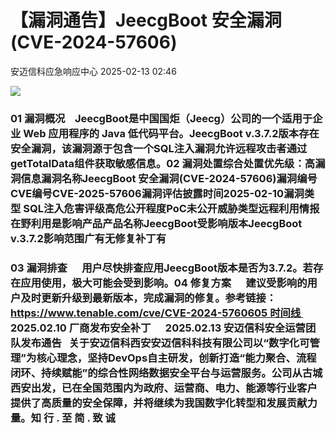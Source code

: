 #  【漏洞通告】JeecgBoot 安全漏洞(CVE-2024-57606)   
 安迈信科应急响应中心   2025-02-13 02:46  
  
![](https://mmbiz.qpic.cn/mmbiz_png/tdibEPWdubQUgErMslSgzVibGKdSFkWPTbTgu83UTXdNYm7eOxRSmuNmOjUIxdicy73wTLufCMnbs6CAsc3uicJUcg/640?wx_fmt=png "")  
### 01 漏洞概况    JeecgBoot是中国国炬（Jeecg）公司的一个适用于企业 Web 应用程序的 Java 低代码平台。JeecgBoot v.3.7.2版本存在安全漏洞，该漏洞源于包含一个SQL注入漏洞允许远程攻击者通过getTotalData组件获取敏感信息。02 漏洞处置综合处置优先级：高漏洞信息漏洞名称JeecgBoot 安全漏洞(CVE-2024-57606)漏洞编号CVE编号CVE-2025-57606‍漏洞评估披露时间2025-02-10漏洞类型 SQL注入危害评级高危公开程度PoC未公开威胁类型远程利用情报在野利用是影响产品产品名称JeecgBoot受影响版本JeecgBoot v.3.7.2影响范围广有无修复补丁有  
### 03 漏洞排查      用户尽快排查应用JeecgBoot版本是否为3.7.2。若存在应用使用，极大可能会受到影响。04 修复方案      建议受影响的用户及时更新升级到最新版本，完成漏洞的修复。参考链接：https://www.tenable.com/cve/CVE-2024-5760605 时间线      2025.02.10 厂商发布安全补丁      2025.02.13 安迈信科安全运营团队发布通告   关于安迈信科西安安迈信科科技有限公司以“数字化可管理”为核心理念，坚持DevOps自主研发，创新打造“能力聚合、流程闭环、持续赋能”的综合性网络数据安全平台与运营服务。公司从古城西安出发，已在全国范围内为政府、运营商、电力、能源等行业客户提供了高质量的安全保障，并将继续为我国数字化转型和发展贡献力量。知 行 . 至 简 . 致 诚  
  
  
